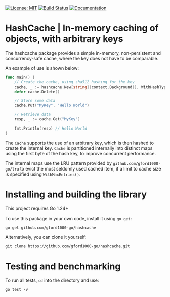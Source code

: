 [![License: MIT](https://img.shields.io/badge/License-MIT-blue.svg)](https://en.wikipedia.org/wiki/MIT_License)
[![Build Status](https://travis-ci.org/gford1000-go/hashcache.svg?branch=master)](https://travis-ci.org/gford1000-go/hashcache)
[![Documentation](https://img.shields.io/badge/Documentation-GoDoc-green.svg)](https://godoc.org/github.com/gford1000-go/hashcache)

HashCache | In-memory caching of objects, with arbitrary keys
=============================================================

The hashcache package provides a simple in-memory, non-persistent and concurrency-safe cache, where the key does not have to be comparable.

An example of use is shown below:

```go
func main() {
    // Create the cache, using sha512 hashing for the key
    cache, _ := hashcache.New[string](context.Background(), WithHashType(hasher.Sha512))
    defer cache.Delete()

    // Store some data
    cache.Put("MyKey", "Hello World")

    // Retrieve data
    resp, _ := cache.Get("MyKey")

    fmt.Println(resp) // Hello World
}
```

The `Cache` supports the use of an arbitrary key, which is then hashed to create
the internal key.  `Cache` is partitioned internally into distinct maps using
the first byte of the hash key, to improve concurrent performance.  

The internal maps use the LRU pattern provided by `github.com/gford1000-go/lru` to evict
the most seldomly used cached item, if a limit to cache size is specified using `WithMaxEntries()`.

Installing and building the library
===================================

This project requires Go 1.24+

To use this package in your own code, install it using `go get`:

`go get github.com/gford1000-go/hashcache`

Alternatively, you can clone it yourself:

`git clone https://github.com/gford1000-go/hashcache.git`

Testing and benchmarking
========================

To run all tests, `cd` into the directory and use:

`go test -v`
